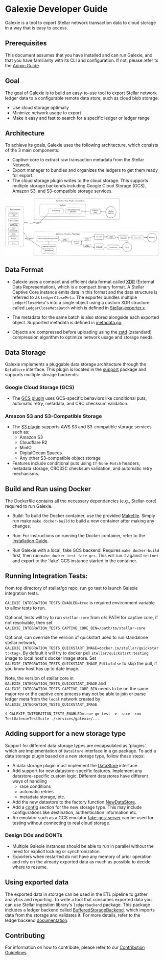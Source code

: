 # Galexie Developer Guide
Galexie is a tool to export Stellar network transaction data to cloud storage in a way that is easy to access.

## Prerequisites
This document assumes that you have installed and can run Galexie, and that you have familiarity with its CLI and configuration. If not, please refer to the [Admin Guide](https://developers.stellar.org/docs/data/galexie/admin_guide).

## Goal
The goal of Galexie is to build an easy-to-use tool to export Stellar network ledger data to a configurable remote data store, such as cloud blob storage.
 - Use cloud storage optimally
 - Minimize network usage to export
 - Make it easy and fast to search for a specific ledger or ledger range

## Architecture
To achieve its goals, Galexie uses the following architecture, which consists of the 3 main components:
- Captive-core to extract raw transaction metadata from the Stellar Network.
- Export manager to bundles and organizes the ledgers to get them ready for export.
- The cloud storage plugin writes to the cloud storage. This supports multiple storage backends including Google Cloud Storage (GCS), Amazon S3, and S3-compatible storage services.


![Architecture](./architecture.png)


## Data Format
- Galexie uses a compact and efficient data format called [XDR](https://developers.stellar.org/docs/learn/encyclopedia/data-format/xdr) (External Data Representation), which is a compact binary format. A Stellar Captive Core instance emits data in this format and the data structure is referred to as `LedgerCloseMeta`. The exporter bundles multiple `LedgerCloseMeta`'s into a single object using a custom XDR structure called `LedgerCloseMetaBatch` which is defined in [Stellar-exporter.x](https://github.com/stellar/go/blob/master/xdr/Stellar-exporter.x).

- The metadata for the same batch is also stored alongside each exported object. Supported metadata is defined in [metadata.go](https://github.com/stellar/go/blob/master/support/datastore/metadata.go). 

- Objects are compressed before uploading using the [zstd](http://facebook.github.io/zstd/) (zstandard) compression algorithm to optimize network usage and storage needs.

## Data Storage
Galexie implements a pluggable data storage architecture through the `DataStore` interface. This plugin is located in the [support](https://github.com/stellar/go/tree/master/support/datastore) package and supports multiple storage backends:

### Google Cloud Storage (GCS)
- The [GCS plugin](https://github.com/stellar/go/blob/master/support/datastore/gcs_datastore.go) uses GCS-specific behaviors like conditional puts, automatic retry, metadata, and CRC checksum validation.

### Amazon S3 and S3-Compatible Storage
- The [S3 plugin](https://github.com/stellar/go/blob/master/support/datastore/s3_datastore.go) supports AWS S3 and S3-compatible storage services such as:
  - Amazon S3
  - Cloudflare R2
  - MinIO
  - DigitalOcean Spaces
  - Any other S3-compatible object storage
- Features include conditional puts using `If-None-Match` headers, metadata storage, CRC32C checksum validation, and automatic retry mechanisms.

## Build and Run using Docker
The Dockerfile contains all the necessary dependencies (e.g., Stellar-core) required to run Galexie.

- Build: To build the Docker container, use the provided [Makefile](./Makefile). Simply run make `make docker-build` to build a new container after making any changes.

- Run: For instructions on running the Docker container, refer to the [Installation Guide](./README.md).

- Run Galexie with a local, fake GCS backend: Requires `make docker-build` first, then run `make docker-test-fake-gcs`. This will run it against `testnet` and export to the 'fake' GCS instance started in the container.

## Running Integration Tests:
from top directory of stellar/go repo, run go test to launch Galexie integration
tests.

`GALEXIE_INTEGRATION_TESTS_ENABLED=true` is required environment variable to allow
tests to run.

Optional, tests will try to run `stellar-core` from o/s PATH for captive core, if not resolvable, then set `GALEXIE_INTEGRATION_TESTS_CAPTIVE_CORE_BIN=/path/to/stellar-core`

Optional, can override the version of quickstart used to run standalone stellar network, `GALEXIE_INTEGRATION_TESTS_QUICKSTART_IMAGE=docker.io/stellar/quickstart:<tag>`. By default it will try to docker pull `stellar/quickstart:testing` image to local host's docker image store. Set `GALEXIE_INTEGRATION_TESTS_QUICKSTART_IMAGE_PULL=false` to skip the pull, if you know host has up to date image.

Note, the version of stellar core in `GALEXIE_INTEGRATION_TESTS_QUICKSTART_IMAGE` and `GALEXIE_INTEGRATION_TESTS_CAPTIVE_CORE_BIN` needs to be on the same major rev or the captive core process may not be able to join or parse ledger meta from the `local` network created by `GALEXIE_INTEGRATION_TESTS_QUICKSTART_IMAGE`

```
$ GALEXIE_INTEGRATION_TESTS_ENABLED=true go test -v -race -run TestGalexieTestSuite ./services/galexie/...
```

## Adding support for a new storage type
Support for different data storage types are encapsulated as 'plugins', which are implementation of `DataStore` interface in a go package. To add a data storage plugin based on a new storage type, follow these steps:

- A data storage plugin must implement the [DataStore](https://github.com/stellar/go/blob/master/support/datastore/datastore.go) interface.
- Add support for new datastore-specific features. Implement any datastore-specific custom logic. Different datastores have different ways of handling 
  - race conditions
  - automatic retries
  - metadata storage, etc.
- Add the new datastore to the factory function [NewDataStore](https://github.com/stellar/go/blob/master/support/datastore/datastore.go).
- Add a [config](./config.example.toml) section for the new storage type. This may include configurations like destination, authentication information etc.
- An emulator such as a GCS emulator [fake-gcs-server](https://github.com/fsouza/fake-gcs-server) can be used for testing without connecting to real cloud storage.

### Design DOs and DONTs
- Multiple Galexie instances should be able to run in parallel without the need for explicit locking or synchronization.
- Exporters when restarted do not have any memory of prior operation and rely on the already exported data as much as possible to decide where to resume.

## Using exported data
The exported data in storage can be used in the ETL pipeline to gather analytics and reporting. To write a tool that consumes exported data you can use Stellar ingestion library's `ledgerbackend` package. This package includes a ledger backend called [BufferedStorageBackend](https://github.com/stellar/go/blob/master/ingest/ledgerbackend/buffered_storage_backend.go),
which imports data from the storage and validates it. For more details, refer to the ledgerbackend [documentation](https://github.com/stellar/go/tree/master/ingest/ledgerbackend).

## Contributing
For information on how to contribute, please refer to our [Contribution Guidelines](https://github.com/stellar/go/blob/master/CONTRIBUTING.md).
